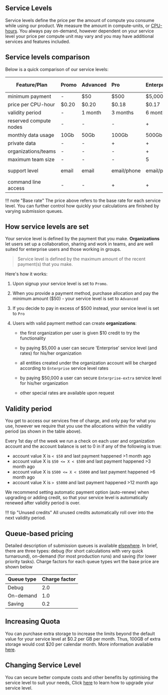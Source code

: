 <!-- DB -->

## Service Levels

Service levels define the price per the amount of compute you consume while using our product. We measure the amount in compute-units, or [CPU-hours](https://en.wikipedia.org/wiki/CPU_time). You always pay on-demand, however dependent on your service level your price per compute unit may vary and you may have additional services and features included.

## Service levels comparison

Below is a quick comparison of our service levels:

| Feature/Plan             |  Promo      | Advanced           | Pro                | Enterprise         |  Enterprise-extra         |
| -------------            |:----------- |:-------------      |:-------------      |:-------------      |:-------------             |
| minimum payment          |  -          | $50                | $500               | $5,000             | $50,000                   |
| price per CPU-hour       |  $0.20      | $0.20              | $0.18              | $0.17              | $0.10                     |
| validity period          |  -          | 1 month            | 3 months           | 6 months           | 12 months                 |
| reserved compute nodes   |  -          | -                  | -                  | +                  | +                         |
| monthly data usage       |  10Gb       | 50Gb               | 100Gb              | 500Gb              | 5Tb                       |
| private data             |  -          | -                  | +                  | +                  | +                         |
| organizations/teams      |  -          | -                  | -                  | +                  | +                         |
| maximum team size        |  -          | -                  | -                  | 5                  | 15                        |
| support level            |  email      | email              | email/phone        | email/phone        | email/phone/on-site       |
| command line access      |  -          | -                  | +                  | +                  | +                         |

!!! note "Base rate"
    The price above refers to the base rate for each service level. You can further control how quickly your calculations are finished by varying submission queues.

## How service levels are set

Your service level is defined by the payment that you make. **Organizations** let users set up a collaboration, sharing and work in teams, and are well suited for enterprise users and those working in groups.

> Service level is defined by the maximum amount of the recent payment(s) that you make.

Here's how it works:

1. Upon signup your service level is set to `Promo`.

2. When you provide a payment method, purchase allocation and pay the minimum amount ($50) - your service level is set to `Advanced`

3. If you decide to pay in excess of $500 instead, your service level is set to `Pro`

4. Users with valid payment method can create **organizations**:

    - the first organization per user is given $10 credit to try the functionality

    - by paying $5,000 a user can secure 'Enterprise' service level (and rates) for his/her organization

    - all entities created under the organization account will be charged according to `Enterprise` service level rates

    - by paying $50,000 a user can secure `Enterprise-extra` service level for his/her organization

    - other special rates are available upon request

## Validity period

You get to access our services free of charge, and only pay for what you use, however we require that you use the allocations within the validity period (as shown in the table above).

Every 1st day of the week we run a check on each user and organization account and the account balance is set to 0 in if any of the following is true:

- account value X is `< $50` and last payment happened >1 month ago
- account value X is `$50 <= X < $500` and last payment happened >3 month ago
- account value X is `$500 <= X < $5000` and last payment happened >6 month ago
- account value X is `> $5000` and last payment happened >12 month ago

We recommend setting automatic payment option (auto-renew) when upgrading or adding credit, so that your service level is automatically renewed after validity period is over.

!!! tip "Unused credits"
    All unused credits automatically roll over into the next validity period.

## Queue-based pricing

Detailed description of submission queues is available [elsewhere](../compute/queues.md). In brief, there are three types: debug (for short calculations with very quick turnaround), on-demand (for most production runs) and saving (for lower priority tasks). Charge factors for each queue types wrt the base price are shown below

|Queue type| Charge factor
|:---------|:------------
|Debug     | 2.0
|On-demand | 1.0
|Saving    | 0.2

## Increasing Quota

You can purchase extra storage to increase the limits beyond the default value for your service level at $0.2 per GB per month. Thus, 100GB of extra storage would cost $20 per calendar month. More information available [here](increase-quota.md).

## Changing Service Level

You can secure better compute costs and other benefits by optimising the service level to suit your needs, Click [here](upgrade-service-level.md) to learn how to upgrade your service level.

